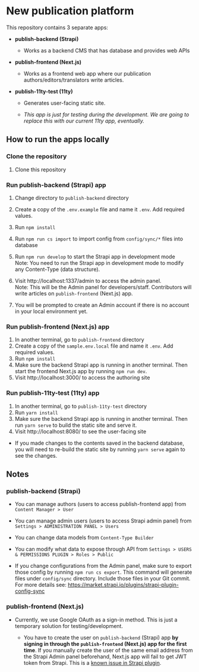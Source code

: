 # New publication platform

This repository contains 3 separate apps:

- **publish-backend (Strapi)**

    - Works as a backend CMS that has database and provides web APIs

- **publish-frontend (Next.js)**

    - Works as a frontend web app where our publication authors/editors/translators write articles.

- **publish-11ty-test (11ty)**

    - Generates user-facing static site.

    - *This app is just for testing during the development. We are going to replace this with our current 11ty app, eventually.*

## How to run the apps locally

### Clone the repository

1. Clone this repository

### Run publish-backend (Strapi) app

1. Change directory to `publish-backend` directory

1. Create a copy of the `.env.example` file and name it `.env`. Add required values.

1. Run `npm install`

1. Run `npm run cs import` to import config from `config/sync/*` files into database

1. Run `npm run develop` to start the Strapi app in development mode  
Note: You need to run the Strapi app in development mode to modify any Content-Type (data structure).

1. Visit http://localhost:1337/admin to access the admin panel.  
Note: This will be the Admin panel for developers/staff. Contributors will write articles on `publish-frontend` (Next.js) app.

1. You will be prompted to create an Admin account if there is no account in your local environment yet.

### Run publish-frontend (Next.js) app

1. In another terminal, go to `publish-frontend` directory
1. Create a copy of the `sample.env.local` file and name it `.env`. Add required values.
1. Run `npm install`
1. Make sure the backend Strapi app is running in another terminal. Then start the frontend Next.js app by running `npm run dev`.
1. Visit http://localhost:3000/ to access the authoring site

### Run publish-11ty-test (11ty) app

1. In another terminal, go to `publish-11ty-test` directory
1. Run `yarn install`
1. Make sure the backend Strapi app is running in another terminal. Then run `yarn serve` to build the static site and serve it.
1. Visit http://localhost:8080/ to see the user-facing site

* If you made changes to the contents saved in the backend database, you will need to re-build the static site by running `yarn serve` again to see the changes.

## Notes

### publish-backend (Strapi)

- You can manage authors (users to access publish-frontend app) from `Content Manager > User`

- You can manage admin users (users to access Strapi admin panel) from `Settings > ADMINISTRATION PANEL > Users`

- You can change data models from `Content-Type Builder`

- You can modify what data to expose through API from `Settings > USERS & PERMISSIONS PLUGIN > Roles > Public`

- If you change configurations from the Admin panel, make sure to export those config by running `npm run cs export`. This command will generate files under `config/sync` directory. Include those files in your Git commit. For more details see: https://market.strapi.io/plugins/strapi-plugin-config-sync

### publish-frontend (Next.js)

- Currently, we use Google OAuth as a sign-in method. This is just a temporary solution for testing/development.

    - You have to create the user on `publish-backend` (Strapi) app **by signing in through the `publish-frontend` (Next.js) app for the first time**. If you manually create the user of the same email address from the Strapi Admin panel beforehand, Next.js app will fail to get JWT token from Strapi. This is a [known issue in Strapi plugin](https://github.com/strapi/strapi/issues/12907).
